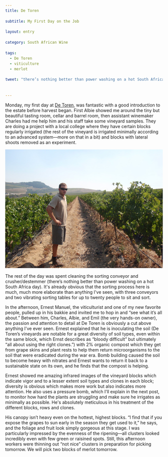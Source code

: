 ```yaml
---
title: De Toren

subtitle: My First Day on the Job

layout: entry

category: South African Wine

tags:
  - De Toren
  - viticulture
  - merlot

tweet: "there’s nothing better than power washing on a hot South Africa day."


---
```


Monday, my first day at [De Toren](http://www.de-toren.com/), was fantastic with a good introduction to the estate before harvest began. First Albie showed me around the tiny but beautiful tasting room, cellar and barrel room, then assistant winemaker Charles had me help him and his staff take some vineyard samples. They are doing a project with a local college where they have certain blocks regularly irrigated (the rest of the vineyard is irrigated minimally according to an advanced system––more on that in a bit) and blocks with lateral shoots removed as an experiment.
 
![Charles in the vineyard](/photos/charles.jpg "Assistant Winemaker Charles in the De Toren vineyards")

 The rest of the day was spent cleaning the sorting conveyor and crusher/destemmer (there’s nothing better than power washing on a hot South Africa day). It's already obvious that the sorting process here is much, much more elaborate than anything I've seen, with three conveyors and two vibrating sorting tables for up to twenty people to sit and sort.

 

In the afternoon, Ernest Manuel, the viticulturist and one of my new favorite people, pulled up in his bakkie and invited me to hop in and “see what it’s all about.” Between him, Charles, Albie, and Emil (the very hands-on owner), the passion and attention to detail at De Toren is obviously a cut above anything I've ever seen. Ernest explained that he is inoculating the soil (De Toren’s vineyards are notable for a great diversity of soil types, even within the same block, which Ernst describes as “bloody difficult” but ultimately “all about using the right clones.”) with 2% organic compost which they get from grape skins and plant rests to help them return microorganisms to the soil that were eradicated during the war era. Bomb building caused the soil to become heavy with nitrates and Ernest wants to return it back to a sustainable state on its own, and he finds that the compost is helping.

Ernest showed me amazing infrared images of the vineyard blocks which indicate vigor and to a lesser extent soil types and clones in each block; diversity is obvious which makes more work but also indicates more attention. He also uses a pressure bomb, which I'll explain in the next post, to monitor how hard the plants are struggling and make sure he irrigates as minimally as possible. He's absolutely meticulous in his treatment of the different blocks, rows and clones.

His canopy isn’t heavy even on the hottest, highest blocks. “I find that if you expose the grapes to sun early in the season they get used to it,” he says, and the foliage and fruit look simply gorgeous at this stage. I was particularly impressed by the evenness of the ripening––all clusters looked incredibly even with few green or raisined spots. Still, this afternoon workers were thinning out “not nice” clusters in preparation for picking tomorrow. We will pick two blocks of merlot tomorrow. 
